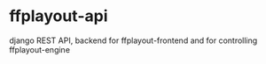 # ffplayout-api
django REST API, backend for ffplayout-frontend and for controlling ffplayout-engine
